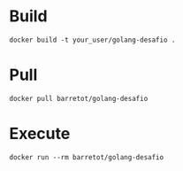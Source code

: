 # Build 
```
docker build -t your_user/golang-desafio .
```

# Pull 
```
docker pull barretot/golang-desafio 
```

# Execute
```
docker run --rm barretot/golang-desafio 
```